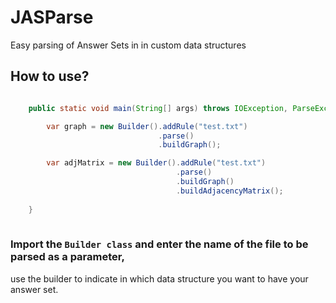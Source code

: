 # JASParse
Easy parsing of Answer Sets in in custom data structures


## How to use?

```java

    public static void main(String[] args) throws IOException, ParseException {

        var graph = new Builder().addRule("test.txt")
                                 .parse()
                                 .buildGraph();

        var adjMatrix = new Builder().addRule("test.txt")
                                     .parse()
                                     .buildGraph()
                                     .buildAdjacencyMatrix();
        
    }
        
```

### Import the `Builder class` and enter the name of the file to be parsed as a parameter, 
use the builder to indicate in which data structure you want to have your answer set.
